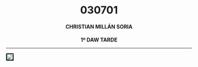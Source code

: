 <style>
  h1, h2, h3, h4, h5, h6{
    text-align: center;
    font-weight: bold;
    border: none;
    margin-bottom: 0px;
  }

  p{
    text-align: justify;
  }

  img{
    border: 2px solid black;
  }
</style>

<h1>030701</h1>

<h4>CHRISTIAN MILLÁN SORIA</h4>

<h4>1º DAW TARDE</h4>

<hr>

<img src="img/030701_millán_soria_christian.png">